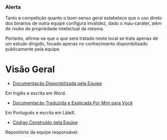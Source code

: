 ### Alerta

Tanto a competição quanto o bom-senso geral estabelece que o uso direto dos binários
de outra equipe configura inválidez, dado o mau-caráter, além de roubo de propriedade
intelectual da mesma.

Portanto, afirma-se que o que será tratado neste local se trata apenas de um estudo
dirigido, focado apenas no conhecimento disponibilizado publicamente pela equipe.

# Visão Geral

* [Documentação Disponbilizada pela Equipe](https://docs.google.com/document/d/1aJhwK2iJtU-ri_2JOB8iYvxzbPskJ8kbk_4rb3IK3yc/edit?tab=t.0)

Em Inglês e escrita em Word.

* [Documentação Traduzida e Explicada Por Mim para Você]()

Em Português e escrita em LáteX.

* [Código Construído pela Equipe](https://github.com/m-abr/FCPCodebase)

Repositório da equipe responsável.














